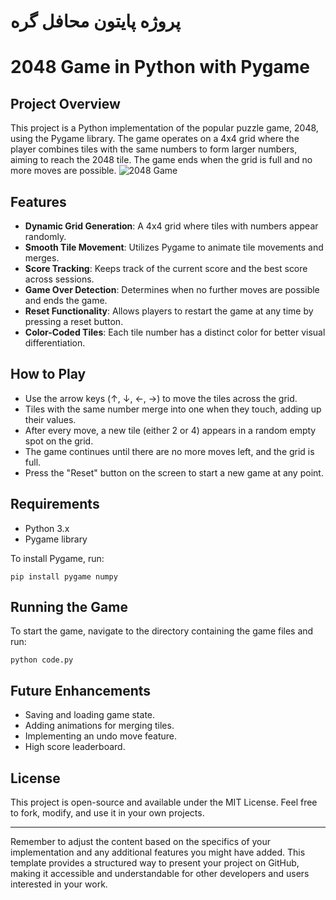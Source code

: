 # پروژه پایتون محافل گره
# 2048 Game in Python with Pygame

## Project Overview

This project is a Python implementation of the popular puzzle game, 2048, using the Pygame library. The game operates on a 4x4 grid where the player combines tiles with the same numbers to form larger numbers, aiming to reach the 2048 tile. The game ends when the grid is full and no more moves are possible.
![2048 Game](https://www.coolmathgames.com/sites/default/files/2048_OG-logo.jpg)


## Features

- **Dynamic Grid Generation**: A 4x4 grid where tiles with numbers appear randomly.
- **Smooth Tile Movement**: Utilizes Pygame to animate tile movements and merges.
- **Score Tracking**: Keeps track of the current score and the best score across sessions.
- **Game Over Detection**: Determines when no further moves are possible and ends the game.
- **Reset Functionality**: Allows players to restart the game at any time by pressing a reset button.
- **Color-Coded Tiles**: Each tile number has a distinct color for better visual differentiation.

## How to Play

- Use the arrow keys (↑, ↓, ←, →) to move the tiles across the grid.
- Tiles with the same number merge into one when they touch, adding up their values.
- After every move, a new tile (either 2 or 4) appears in a random empty spot on the grid.
- The game continues until there are no more moves left, and the grid is full.
- Press the "Reset" button on the screen to start a new game at any point.

## Requirements

- Python 3.x
- Pygame library

To install Pygame, run:

```
pip install pygame numpy
```



## Running the Game

To start the game, navigate to the directory containing the game files and run:

```
python code.py
```

## Future Enhancements

- Saving and loading game state.
- Adding animations for merging tiles.
- Implementing an undo move feature.
- High score leaderboard.

## License

This project is open-source and available under the MIT License. Feel free to fork, modify, and use it in your own projects.

---

Remember to adjust the content based on the specifics of your implementation and any additional features you might have added. This template provides a structured way to present your project on GitHub, making it accessible and understandable for other developers and users interested in your work.
